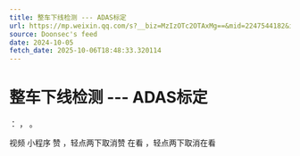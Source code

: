 ```yaml
---
title: 整车下线检测 --- ADAS标定
url: https://mp.weixin.qq.com/s?__biz=MzIzOTc2OTAxMg==&mid=2247544182&idx=1&sn=e01aa9e76d4863ae1bf2b4ba29b19a08
source: Doonsec's feed
date: 2024-10-05
fetch_date: 2025-10-06T18:48:33.320114
---
```


# 整车下线检测 --- ADAS标定

：
，
。

视频
小程序
赞
，轻点两下取消赞
在看
，轻点两下取消在看